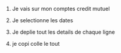 1) Je vais sur mon comptes credit mutuel

2) Je selectionne les dates

3) Je deplie tout les details de chaque ligne

4) je copi colle le tout 
